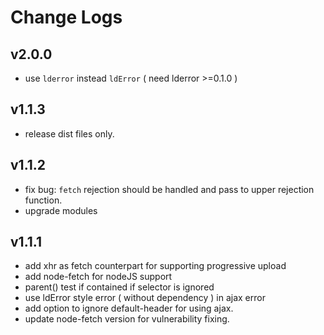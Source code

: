 # Change Logs

## v2.0.0

 - use `lderror` instead `ldError` ( need lderror >=0.1.0 )


## v1.1.3

 - release dist files only.


## v1.1.2

 - fix bug: `fetch` rejection should be handled and pass to upper rejection function.
 - upgrade modules


## v1.1.1

 - add xhr as fetch counterpart for supporting progressive upload
 - add node-fetch for nodeJS support
 - parent() test if contained if selector is ignored
 - use ldError style error ( without dependency ) in ajax error
 - add option to ignore default-header for using ajax.
 - update node-fetch version for vulnerability fixing.
